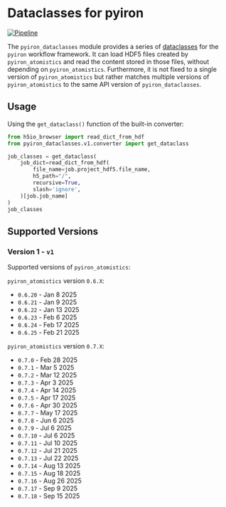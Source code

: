 # Dataclasses for pyiron
[![Pipeline](https://github.com/pyiron/pyiron_dataclasses/actions/workflows/pipeline.yml/badge.svg)](https://github.com/pyiron/pyiron_dataclasses/actions/workflows/pipeline.yml)

The `pyiron_dataclasses` module provides a series of [dataclasses](https://docs.python.org/3/library/dataclasses.html) 
for the `pyiron` workflow framework. It can load HDF5 files created by `pyiron_atomistics` and read the content stored 
in those files, without depending on `pyiron_atomistics`. Furthermore, it is not fixed to a single version of 
`pyiron_atomistics` but rather matches multiple versions of `pyiron_atomistics` to the same API version of 
`pyiron_dataclasses`. 

## Usage 
Using the `get_dataclass()` function of the built-in converter:
```python
from h5io_browser import read_dict_from_hdf
from pyiron_dataclasses.v1.converter import get_dataclass

job_classes = get_dataclass(
    job_dict=read_dict_from_hdf(
        file_name=job.project_hdf5.file_name,
        h5_path="/",
        recursive=True,
        slash='ignore',
    )[job.job_name]
)
job_classes
```

## Supported Versions 
### Version 1 - `v1`
Supported versions of `pyiron_atomistics`:

`pyiron_atomistics` version `0.6.X`:
* `0.6.20` - Jan 8 2025
* `0.6.21` - Jan 9 2025
* `0.6.22` - Jan 13 2025
* `0.6.23` - Feb 6 2025
* `0.6.24` - Feb 17 2025
* `0.6.25` - Feb 21 2025

`pyiron_atomistics` version `0.7.X`:
* `0.7.0` - Feb 28 2025
* `0.7.1` - Mar 5 2025
* `0.7.2` - Mar 12 2025
* `0.7.3` - Apr 3 2025
* `0.7.4` - Apr 14 2025
* `0.7.5` - Apr 17 2025
* `0.7.6` - Apr 30 2025
* `0.7.7` - May 17 2025
* `0.7.8` - Jun 6 2025
* `0.7.9` - Jul 6 2025
* `0.7.10` - Jul 6 2025
* `0.7.11` - Jul 10 2025
* `0.7.12` - Jul 21 2025
* `0.7.13` - Jul 22 2025
* `0.7.14` - Aug 13 2025
* `0.7.15` - Aug 18 2025
* `0.7.16` - Aug 26 2025
* `0.7.17` - Sep 9 2025
* `0.7.18` - Sep 15 2025